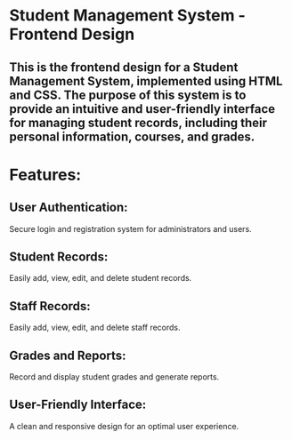 # Student Management System - Frontend Design


## This is the frontend design for a Student Management System, implemented using HTML and CSS. The purpose of this system is to provide an intuitive and user-friendly interface for managing student records, including their personal information, courses, and grades.

# Features:

## User Authentication: 
Secure login and registration system for administrators and users.
## Student Records: 
Easily add, view, edit, and delete student records.
## Staff Records: 
Easily add, view, edit, and delete staff records.
## Grades and Reports: 
Record and display student grades and generate reports.
## User-Friendly Interface: 
A clean and responsive design for an optimal user experience.

